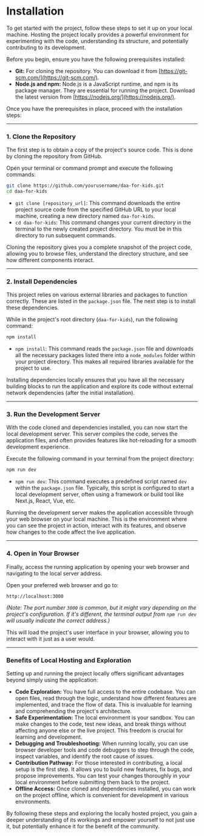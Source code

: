 # Installation

To get started with the project, follow these steps to set it up on your local machine. Hosting the project locally provides a powerful environment for experimenting with the code, understanding its structure, and potentially contributing to its development.

Before you begin, ensure you have the following prerequisites installed:

* **Git:** For cloning the repository. You can download it from [https://git-scm.com/](https://git-scm.com/).
* **Node.js and npm:** Node.js is a JavaScript runtime, and npm is its package manager. They are essential for running the project. Download the latest version from [https://nodejs.org/](https://nodejs.org/).

Once you have the prerequisites in place, proceed with the installation steps:

---

### 1. Clone the Repository

The first step is to obtain a copy of the project's source code. This is done by cloning the repository from GitHub.

Open your terminal or command prompt and execute the following commands:

```bash
git clone https://github.com/yourusername/daa-for-kids.git
cd daa-for-kids
```

* `git clone [repository_url]`: This command downloads the entire project source code from the specified GitHub URL to your local machine, creating a new directory named `daa-for-kids`.
* `cd daa-for-kids`: This command changes your current directory in the terminal to the newly created project directory. You must be in this directory to run subsequent commands.

Cloning the repository gives you a complete snapshot of the project code, allowing you to browse files, understand the directory structure, and see how different components interact.

---

### 2. Install Dependencies

This project relies on various external libraries and packages to function correctly. These are listed in the `package.json` file. The next step is to install these dependencies.

While in the project's root directory (`daa-for-kids`), run the following command:

```bash
npm install
```

* `npm install`: This command reads the `package.json` file and downloads all the necessary packages listed there into a `node_modules` folder within your project directory. This makes all required libraries available for the project to use.

Installing dependencies locally ensures that you have all the necessary building blocks to run the application and explore its code without external network dependencies (after the initial installation).

---

### 3. Run the Development Server

With the code cloned and dependencies installed, you can now start the local development server. This server compiles the code, serves the application files, and often provides features like hot-reloading for a smooth development experience.

Execute the following command in your terminal from the project directory:

```bash
npm run dev
```

* `npm run dev`: This command executes a predefined script named `dev` within the `package.json` file. Typically, this script is configured to start a local development server, often using a framework or build tool like Next.js, React, Vue, etc.

Running the development server makes the application accessible through your web browser on your local machine. This is the environment where you can see the project in action, interact with its features, and observe how changes to the code affect the live application.

---

### 4. Open in Your Browser

Finally, access the running application by opening your web browser and navigating to the local server address.

Open your preferred web browser and go to:

```
http://localhost:3000
```

*(Note: The port number `3000` is common, but it might vary depending on the project's configuration. If it's different, the terminal output from `npm run dev` will usually indicate the correct address.)*

This will load the project's user interface in your browser, allowing you to interact with it just as a user would.

---

### Benefits of Local Hosting and Exploration

Setting up and running the project locally offers significant advantages beyond simply using the application:

* **Code Exploration:** You have full access to the entire codebase. You can open files, read through the logic, understand how different features are implemented, and trace the flow of data. This is invaluable for learning and comprehending the project's architecture.
* **Safe Experimentation:** The local environment is your sandbox. You can make changes to the code, test new ideas, and break things without affecting anyone else or the live project. This freedom is crucial for learning and development.
* **Debugging and Troubleshooting:** When running locally, you can use browser developer tools and code debuggers to step through the code, inspect variables, and identify the root cause of issues.
* **Contribution Pathway:** For those interested in contributing, a local setup is the first step. It allows you to build new features, fix bugs, and propose improvements. You can test your changes thoroughly in your local environment before submitting them back to the project.
* **Offline Access:** Once cloned and dependencies installed, you can work on the project offline, which is convenient for development in various environments.

By following these steps and exploring the locally hosted project, you gain a deeper understanding of its workings and empower yourself to not just use it, but potentially enhance it for the benefit of the community.